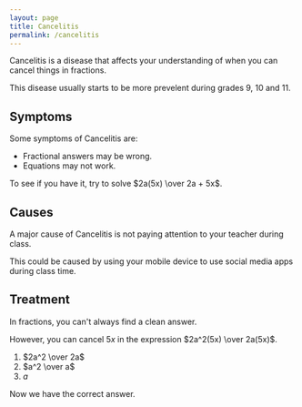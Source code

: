 ```yaml
---
layout: page
title: Cancelitis
permalink: /cancelitis
---
```

Cancelitis is a disease that affects your understanding of when you can cancel things in fractions.

This disease usually starts to be more prevelent during grades 9, 10 and 11.

## Symptoms
Some symptoms of Cancelitis are:
- Fractional answers may be wrong.
- Equations may not work.

To see if you have it, try to solve $2a(5x) \over 2a + 5x$.

## Causes
A major cause of Cancelitis is not paying attention to your teacher during class.

This could be caused by using your mobile device to use social media apps during class time.

## Treatment
In fractions, you can't always find a clean answer.

However, you can cancel $5x$ in the expression $2a^2(5x) \over 2a(5x)$.<br>
1. $2a^2 \over 2a$
2. $a^2 \over a$
3. $a$

Now we have the correct answer.
